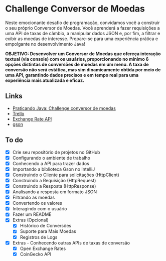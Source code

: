 # Challenge Conversor de Moedas

Neste emocionante desafio de programação, convidamos você a construir o seu próprio Conversor de Moedas. Você aprenderá 
a fazer requisições a uma API de taxas de câmbio, a manipular dados JSON e, por fim, a filtrar e exibir as moedas de 
interesse. Prepare-se para uma experiência prática e empolgante no desenvolvimento Java!

**OBJETIVO: Desenvolver um Conversor de Moedas que ofereça interação textual (via console) com os usuários, 
proporcionando no mínimo 6 opções distintas de conversões de moedas em um menu. A taxa de conversão não será estática, 
mas sim dinamicamente obtida por meio de uma API, garantindo dados precisos e em tempo real para uma experiência mais 
atualizada e eficaz.**

## Links

- [Praticando Java: Challenge conversor de moedas](https://cursos.alura.com.br/course/praticando-java-construindo-conversor-moedas)
- [Trello](https://trello.com/b/KgclcHdi/conversor-de-moeda-challenge-one-java-back-end)
- [Exchange Rate API](https://www.exchangerate-api.com/)
- [gson](https://search.maven.org/artifact/com.google.code.gson/gson)

## To do

- [x] Crie seu repositório de projetos no GitHub
- [x] Configurando o ambiente de trabalho
- [x] Conhecendo a API para trazer dados
- [x] Importando a biblioteca Gson no IntelliJ
- [x] Construindo o Cliente para solicitações (HttpClient)
- [x] Construindo a Requisição (HttpRequest)
- [x] Construindo a Resposta (HttpResponse)
- [x] Analisando a resposta em formato JSON
- [x] Filtrando as moedas
- [x] Convertendo os valores
- [x] Interagindo com o usuário
- [x] Fazer um README
- [x] Extras (Opcional)
  - [x] Histórico de Conversões
  - [x] Suporte para Mais Moedas
  - [x] Registros de Logs
- [x] Extras - Conhecendo outras APIs de taxas de conversão
  - [x] Open Exchange Rates
  - [x] CoinGecko API
